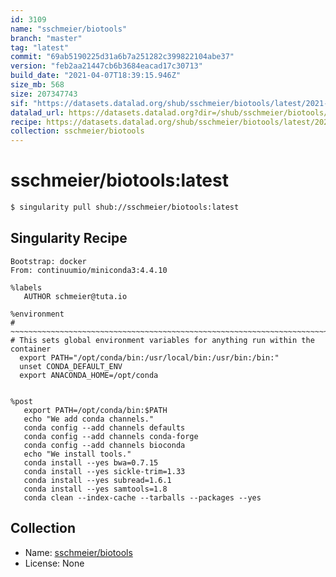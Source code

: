 ```yaml
---
id: 3109
name: "sschmeier/biotools"
branch: "master"
tag: "latest"
commit: "69ab5190225d31a6b7a251282c399822104abe37"
version: "feb2aa21447cb6b3684eacad17c30713"
build_date: "2021-04-07T18:39:15.946Z"
size_mb: 568
size: 207347743
sif: "https://datasets.datalad.org/shub/sschmeier/biotools/latest/2021-04-07-69ab5190-feb2aa21/feb2aa21447cb6b3684eacad17c30713.simg"
datalad_url: https://datasets.datalad.org?dir=/shub/sschmeier/biotools/latest/2021-04-07-69ab5190-feb2aa21/
recipe: https://datasets.datalad.org/shub/sschmeier/biotools/latest/2021-04-07-69ab5190-feb2aa21/Singularity
collection: sschmeier/biotools
---
```


# sschmeier/biotools:latest

```bash
$ singularity pull shub://sschmeier/biotools:latest
```

## Singularity Recipe

```singularity
Bootstrap: docker
From: continuumio/miniconda3:4.4.10

%labels
   AUTHOR schmeier@tuta.io

%environment
# ~~~~~~~~~~~~~~~~~~~~~~~~~~~~~~~~~~~~~~~~~~~~~~~~~~~~~~~~~~~~~~~~~~~~~~~~~~~~~
# This sets global environment variables for anything run within the container
  export PATH="/opt/conda/bin:/usr/local/bin:/usr/bin:/bin:"
  unset CONDA_DEFAULT_ENV
  export ANACONDA_HOME=/opt/conda


%post
   export PATH=/opt/conda/bin:$PATH
   echo "We add conda channels."
   conda config --add channels defaults
   conda config --add channels conda-forge
   conda config --add channels bioconda
   echo "We install tools."
   conda install --yes bwa=0.7.15
   conda install --yes sickle-trim=1.33
   conda install --yes subread=1.6.1
   conda install --yes samtools=1.8
   conda clean --index-cache --tarballs --packages --yes
```

## Collection

 - Name: [sschmeier/biotools](https://github.com/sschmeier/biotools)
 - License: None

